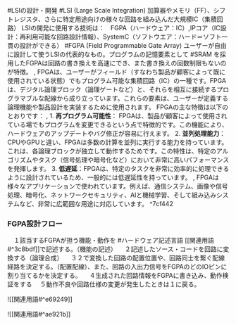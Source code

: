 #LSIの設計・開発
#LSI (Large Scale Integration)
	加算器やメモリ（FF）、シフトレジスタ、さらに特定用途向けの様々な回路を組み込んだ大規模IC（集積回路）
LSIの開発に使用する技術は：　FGPA（ハードウェア：IC）,IPコア（IC設計：再利用可能な回路設計情報）、SystemC（ソフトウエア：ハード＝ソフト一貫の設計ができる）
#FGPA (Field Programmable Gate Array)
	ユーザーが自由に設計して使うLSIの代表的なもの。プログラムの記憶要素として #SRAM を採用したFGPAは回路の書き換えを高速にでき、また書き換えの回数制限もないのが特徴。
	,
	FPGAは、ユーザーがフィールド（すなわち製品が顧客によって既に使用されている状態）でもプログラム可能な集積回路（IC）の一種です。FPGAは、デジタル論理ブロック（論理ゲートなど）と、それらを相互に接続するプログラマブルな配線から成り立っています。これらの要素は、ユーザーが定義する論理機能や製品設計を実装するために使用されます。
	FPGAの主な特徴は以下のとおりです：
	,
	1. **再プログラム可能性**： FPGAは、製品が顧客によって使用されている場でもプログラムを変更できるという点で特徴的です。この機能により、ハードウェアのアップデートやバグ修正が容易に行えます。
	2. **並列処理能力**：CPUやGPUと違い、FPGAは多数の計算を並列に実行する能力を持っています。これは、各論理ブロックが独立して動作するためです。この特性は、特定のアルゴリズムやタスク（信号処理や暗号化など）において非常に高いパフォーマンスを発揮します。
	3. **低遅延**：FPGAは、特定のタスクを非常に効率的に処理できるように設計されているため、一般的には低遅延性を持っています。
	,
	FPGAは様々なアプリケーションで使われています。例えば、通信システム、画像や信号処理、暗号化、ネットワークセキュリティ、AIと機械学習、そして組み込みシステムなど、非常に広範囲な用途に対応しています。 ^7cf442
### FGPA設計フロー
　１該当するFGPAが担う機能・動作を #ハードウェア記述言語 [[関連用語#^3c8bdf]]で記述する。（機能の記述）
　２記述したソース・コードを回路に変換する（論理合成）
　３２で変換した回路の配置位置や、回路同士を繋ぐ配線経路を決定する。（配置配線）、また、回路の入出力信号をFGPAのどのIOピンに割り当てるかを決定する。
　４生成された回路情報をFGPAに書き込み、動作検証をする
　５動作不良や回路仕様の変更が発生したときは１に戻る。

![[関連用語#^e69249]]

![[関連用語#^ae921b]]